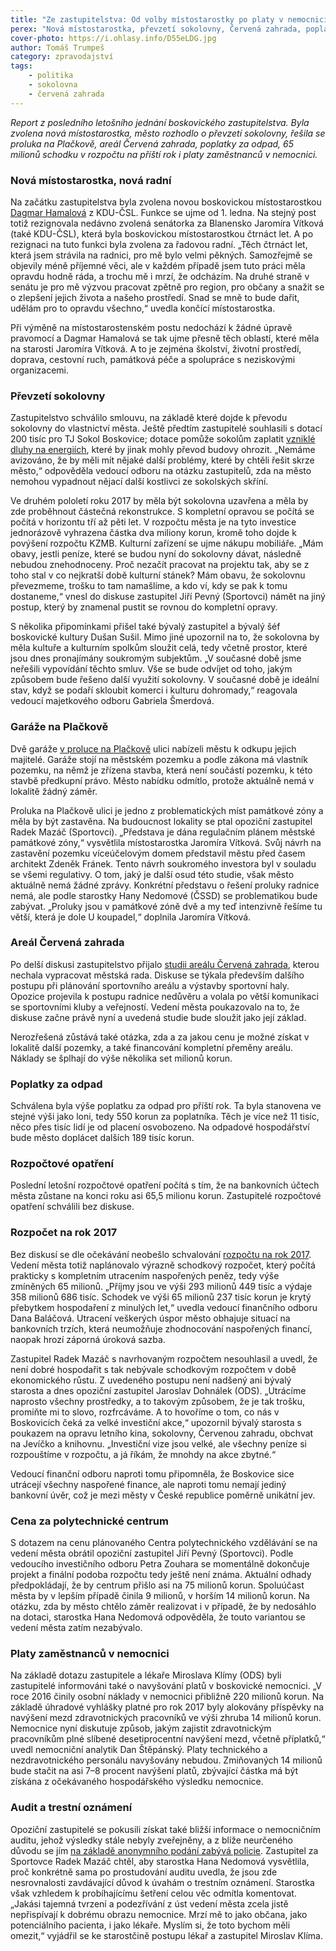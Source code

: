 ```yaml
---
title: "Ze zastupitelstva: Od volby místostarostky po platy v nemocnici"
perex: "Nová místostarostka, převzetí sokolovny, Červená zahrada, poplatky za odpad, 65 milionů schodku v rozpočtu, platy lékařů v nemocnici a další."
cover-photo: https://i.ohlasy.info/D55eLDG.jpg
author: Tomáš Trumpeš
category: zpravodajství
tags:
    - politika
    - sokolovna
    - červená zahrada
---
```


*Report z posledního letošního jednání boskovického zastupitelstva. Byla zvolena nová místostarostka, město rozhodlo o převzetí sokolovny, řešila se proluka na Plačkově, areál Červená zahrada, poplatky za odpad, 65 milionů schodku v rozpočtu na příští rok i platy zaměstnanců v nemocnici.*

### Nová místostarostka, nová radní

Na začátku zastupitelstva byla zvolena novou boskovickou místostarostkou [Dagmar Hamalová](http://www.ohlasy.info/clanky/2016/10/mistostarostka-hamalova.html) z KDU-ČSL. Funkce se ujme od 1. ledna. Na stejný post totiž rezignovala nedávno zvolená senátorka za Blanensko Jaromíra Vítková (také KDU-ČSL), která byla boskovickou místostarostkou čtrnáct let. A po rezignaci na tuto funkci byla zvolena za řadovou radní. „Těch čtrnáct let, která jsem strávila na radnici, pro mě bylo velmi pěkných. Samozřejmě se objevily méně příjemné věci, ale v každém případě jsem tuto práci měla opravdu hodně ráda, a trochu mě i mrzí, že odcházím. Na druhé straně v senátu je pro mě výzvou pracovat zpětně pro region, pro občany a snažit se o zlepšení jejich života a našeho prostředí. Snad se mně to bude dařit, udělám pro to opravdu všechno,“ uvedla končící místostarostka.

Při výměně na místostarostenském postu nedochází k žádné úpravě pravomocí a Dagmar Hamalová se tak ujme přesně těch oblastí, které měla na starosti Jaromíra Vítková. A to je zejména školství, životní prostředí, doprava, cestovní ruch, památková péče a spolupráce s neziskovými organizacemi.

### Převzetí sokolovny

Zastupitelstvo schválilo smlouvu, na základě které dojde k převodu sokolovny do vlastnictví města. Ještě předtím zastupitelé souhlasili s dotací 200 tisíc pro TJ Sokol Boskovice; dotace pomůže sokolům zaplatit [vzniklé dluhy na energiích](http://www.ohlasy.info/clanky/2016/11/sokolovna-dluhy.html), které by jinak mohly převod budovy ohrozit. „Nemáme avizováno, že by měli mít nějaké další problémy, které by chtěli řešit skrze město,“ odpověděla vedoucí odboru na otázku zastupitelů, zda na město nemohou vypadnout nějací další kostlivci ze sokolských skříní.

Ve druhém pololetí roku 2017 by měla být sokolovna uzavřena a měla by zde proběhnout částečná rekonstrukce. S kompletní opravou se počítá se počítá v horizontu tří až pěti let. V rozpočtu města je na tyto investice jednorázově vyhrazena částka dva miliony korun, kromě toho dojde k povýšení rozpočtu KZMB. Kulturní zařízení se ujme nákupu mobiliáře. „Mám obavy, jestli peníze, které se budou nyní do sokolovny dávat, následně nebudou znehodnoceny. Proč nezačít pracovat na projektu tak, aby se z toho stal v co nejkratší době kulturní stánek? Mám obavu, že sokolovnu převezmeme, trošku to tam namašlíme, a kdo ví, kdy se pak k tomu dostaneme,“ vnesl do diskuse zastupitel Jiří Pevný (Sportovci) námět na jiný postup, který by znamenal pustit se rovnou do kompletní opravy.

S několika připomínkami přišel také bývalý zastupitel a bývalý šéf boskovické kultury Dušan Sušil. Mimo jiné upozornil na to, že sokolovna by měla kultuře a kulturním spolkům sloužit celá, tedy včetně prostor, které jsou dnes pronajímány soukromým subjektům. „V současné době jsme neřešili vypovídání těchto smluv. Vše se bude odvíjet od  toho, jakým způsobem bude řešeno další využití sokolovny. V současné době je ideální stav, když se podaří skloubit komerci i kulturu dohromady,“ reagovala vedoucí majetkového odboru Gabriela Šmerdová.

### Garáže na Plačkově

Dvě garáže [v proluce na Plačkově](https://mapy.cz/s/1g7hH) ulici nabízeli městu k odkupu jejich majitelé. Garáže stojí na městském pozemku a podle zákona má vlastník pozemku, na němž je zřízena stavba, která není součástí pozemku, k této stavbě předkupní právo. Město nabídku odmítlo, protože aktuálně nemá v lokalitě žádný záměr. 

Proluka na Plačkově ulici je jedno z problematických míst památkové zóny a měla by být zastavěna. Na budoucnost lokality se ptal opoziční zastupitel Radek Mazáč (Sportovci). „Představa je dána regulačním plánem městské památkové zóny,“ vysvětlila místostarostka Jaromíra Vítková. Svůj návrh na zastavění pozemku víceúčelovým domem představil městu před časem architekt Zdeněk Fránek. Tento návrh soukromého investora byl v souladu se všemi regulativy. O tom, jaký je další osud této studie, však město aktuálně nemá žádné zprávy. Konkrétní představu o řešení proluky radnice nemá, ale podle starostky Hany Nedomové (ČSSD) se problematikou bude zabývat. „Proluky jsou v památkové zóně dvě a my teď intenzivně řešíme tu větší, která je dole U koupadel,“ doplnila Jaromíra Vítková.

### Areál Červená zahrada

Po delší diskusi zastupitelstvo přijalo [studii areálu Červená zahrada](http://www.ohlasy.info/clanky/2016/11/cervenka-studie.html), kterou nechala vypracovat městská rada. Diskuse se týkala především dalšího postupu při plánování sportovního areálu a výstavby sportovní haly. Opozice projevila k postupu radnice nedůvěru a volala po větší komunikaci se sportovními kluby a veřejností. Vedení města poukazovalo na to, že diskuse začne právě nyní a uvedená studie bude sloužit jako její základ. 

Nerozřešená zůstává také otázka, zda a za jakou cenu je možné získat v lokalitě další pozemky, a také financování kompletní přeměny areálu. Náklady se šplhají do výše několika set milionů korun.

### Poplatky za odpad

Schválena byla výše poplatku za odpad pro příští rok. Ta byla stanovena ve stejné výši jako loni, tedy 550 korun za poplatníka. Těch je více než 11 tisíc, něco přes tisíc lidí je od placení osvobozeno. Na odpadové hospodářství bude město doplácet dalších 189 tisíc korun.

### Rozpočtové opatření

Poslední letošní rozpočtové opatření počítá s tím, že na bankovních účtech města zůstane na konci roku asi 65,5 milionu korun. Zastupitelé rozpočtové opatření schválili bez diskuse.

### Rozpočet na rok 2017

Bez diskusí se dle očekávání neobešlo schvalování [rozpočtu na rok 2017](http://www.ohlasy.info/clanky/2016/11/novy-rozpocet.html). Vedení města totiž naplánovalo výrazně schodkový rozpočet, který počítá prakticky s kompletním utracením naspořených peněz, tedy výše zmíněných 65 milionů. „Příjmy jsou ve výši 293 milionů 449 tisíc a výdaje 358 milionů 686 tisíc. Schodek ve výši 65 milionů 237 tisíc korun je krytý přebytkem hospodaření z minulých let,“ uvedla vedoucí finančního odboru Dana Baláčová. Utracení veškerých úspor město obhajuje situací na bankovních trzích, která neumožňuje zhodnocování naspořených financí, naopak hrozí záporná úroková sazba.

Zastupitel Radek Mazáč s navrhovaným rozpočtem nesouhlasil a uvedl, že není dobré hospodařit s tak nebývale schodkovým rozpočtem v době ekonomického růstu. Z uvedeného postupu není nadšený ani bývalý starosta a dnes opoziční zastupitel Jaroslav Dohnálek (ODS). „Utrácíme naprosto všechny prostředky, a to takovým způsobem, že je tak trošku, promiňte mi to slovo, rozfrcáváme. A to hovoříme o tom, co nás v Boskovicích čeká za velké investiční akce,“ upozornil bývalý starosta s poukazem na opravu letního kina, sokolovny, Červenou zahradu, obchvat na Jevíčko a knihovnu. „Investiční vize jsou velké, ale všechny peníze si rozpouštíme v rozpočtu, a já říkám, že mnohdy na akce zbytné.“

Vedoucí finanční odboru naproti tomu připomněla, že Boskovice sice utrácejí všechny naspořené finance, ale naproti tomu nemají jediný bankovní úvěr, což je mezi městy v České republice poměrně unikátní jev.

### Cena za polytechnické centrum

S dotazem na cenu plánovaného Centra polytechnického vzdělávání se na vedení města obrátil opoziční zastupitel Jiří Pevný (Sportovci). Podle vedoucího investičního odboru Petra Zouhara se momentálně dokončuje projekt a finální podoba rozpočtu tedy ještě není známa. Aktuální odhady předpokládají, že by centrum přišlo asi na 75 milionů korun. Spoluúčast města by v lepším případě činila 9 milionů, v horším 14 milionů korun. Na otázku, zda by město chtělo záměr realizovat i v případě, že by nedosáhlo na dotaci, starostka Hana Nedomová odpověděla, že touto variantou se vedení města zatím nezabývalo.

### Platy zaměstnanců v nemocnici

Na základě dotazu zastupitele a lékaře Miroslava Klímy (ODS) byli zastupitelé informováni také o navyšování platů v boskovické nemocnici. „V roce 2016 činily osobní náklady v nemocnici přibližně 220 milionů korun. Na základě úhradové vyhlášky platné pro rok 2017 byly alokovány příspěvky na navýšení mezd zdravotnických pracovníků ve výši zhruba 14 milionů korun. Nemocnice nyní diskutuje způsob, jakým zajistit zdravotnickým pracovníkům plné slíbené desetiprocentní navýšení mezd, včetně příplatků,“ uvedl nemocniční analytik Dan Štěpánský. Platy technického a nezdravotnického personálu navyšovány nebudou. Zmiňovaných 14 milionů bude stačit na asi 7–8 procent navýšení platů, zbývající částka má být získána z očekávaného hospodářského výsledku nemocnice.

### Audit a trestní oznámení

Opoziční zastupitelé se pokusili získat také bližší informace o nemocničním auditu, jehož výsledky stále nebyly zveřejněny, a z blíže neurčeného důvodu se jím [na základě anonymního podání zabývá policie](http://www.ohlasy.info/clanky/2016/12/dalsi-trestni-oznameni.html). Zastupitel za Sportovce Radek Mazáč chtěl, aby starostka Hana Nedomová vysvětlila, proč konkrétně sama po prostudování auditu uvedla, že jsou zde nesrovnalosti zavdávající důvod k úvahám o trestním oznámení. Starostka však vzhledem k probíhajícímu šetření celou věc odmítla komentovat. „Jakási tajemná tvrzení a podezřívání z úst vedení města zcela jistě nepřispívají k dobrému obrazu nemocnice. Mrzí mě to jako občana, jako potenciálního pacienta, i jako lékaře. Myslím si, že toto bychom měli omezit,“ vyjádřil se ke starostčině postupu lékař a zastupitel Miroslav Klíma.
